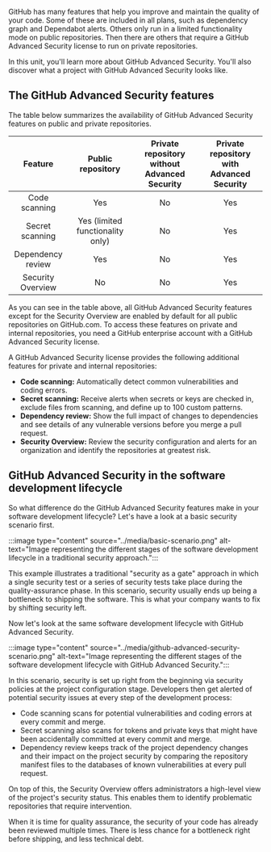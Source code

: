 GitHub has many features that help you improve and maintain the quality of your code. Some of these are included in all plans, such as dependency graph and Dependabot alerts. Others only run in a limited functionality mode on public repositories. Then there are others that require a GitHub Advanced Security license to run on private repositories.

In this unit, you'll learn more about GitHub Advanced Security. You'll also discover what a project with GitHub Advanced Security looks like.

## The GitHub Advanced Security features

The table below summarizes the availability of GitHub Advanced Security features on public and private repositories.

| **Feature**         | **Public repository**           | **Private repository without Advanced Security** | **Private repository with Advanced Security** |
| :-----------------: | :---------------------------: | :--------------------------------------------: | :-----------------------------------------: |
| Code scanning     | Yes                         | No                                           | Yes                                        |
| Secret scanning   | Yes (limited functionality only) | No                                           | Yes                                       |
| Dependency review | Yes                         | No                                           | Yes                                       |
| Security Overview | No                          | No                                           | Yes                                          |

As you can see in the table above, all GitHub Advanced Security features except for the Security Overview are enabled by default for all public repositories on GitHub.com. To access these features on private and internal repositories, you need a GitHub enterprise account with a GitHub Advanced Security license.

A GitHub Advanced Security license provides the following additional features for private and internal repositories:

- **Code scanning:** Automatically detect common vulnerabilities and coding errors.
- **Secret scanning:** Receive alerts when secrets or keys are checked in, exclude files from scanning, and define up to 100 custom patterns.
- **Dependency review:** Show the full impact of changes to dependencies and see details of any vulnerable versions before you merge a pull request.
- **Security Overview:** Review the security configuration and alerts for an organization and identify the repositories at greatest risk.

## GitHub Advanced Security in the software development lifecycle

So what difference do the GitHub Advanced Security features make in your software development lifecycle? Let's have a look at a basic security scenario first.

:::image type="content" source="../media/basic-scenario.png" alt-text="Image representing the different stages of the software development lifecycle in a traditional security approach.":::

This example illustrates a traditional "security as a gate" approach in which a single security test or a series of security tests take place during the quality-assurance phase. In this scenario, security usually ends up being a bottleneck to shipping the software. This is what your company wants to fix by shifting security left.

Now let's look at the same software development lifecycle with GitHub Advanced Security.

:::image type="content" source="../media/github-advanced-security-scenario.png" alt-text="Image representing the different stages of the software development lifecycle with GitHub Advanced Security.":::

In this scenario, security is set up right from the beginning via security policies at the project configuration stage. Developers then get alerted of potential security issues at every step of the development process:

- Code scanning scans for potential vulnerabilities and coding errors at every commit and merge.
- Secret scanning also scans for tokens and private keys that might have been accidentally committed at every commit and merge.
- Dependency review keeps track of the project dependency changes and their impact on the project security by comparing the repository manifest files to the databases of known vulnerabilities at every pull request.

On top of this, the Security Overview offers administrators a high-level view of the project's security status. This enables them to identify problematic repositories that require intervention.

When it is time for quality assurance, the security of your code has already been reviewed multiple times. There is less chance for a bottleneck right before shipping, and less technical debt.
